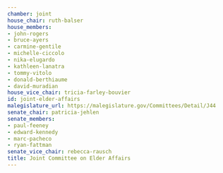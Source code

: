 ```yaml
---
chamber: joint
house_chair: ruth-balser
house_members:
- john-rogers
- bruce-ayers
- carmine-gentile
- michelle-ciccolo
- nika-elugardo
- kathleen-lanatra
- tommy-vitolo
- donald-berthiaume
- david-muradian
house_vice_chair: tricia-farley-bouvier
id: joint-elder-affairs
malegislature_url: https://malegislature.gov/Committees/Detail/J44
senate_chair: patricia-jehlen
senate_members:
- paul-feeney
- edward-kennedy
- marc-pacheco
- ryan-fattman
senate_vice_chair: rebecca-rausch
title: Joint Committee on Elder Affairs
---
```

